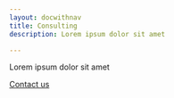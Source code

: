 ```yaml
---
layout: docwithnav
title: Consulting
description: Lorem ipsum dolor sit amet

---
```


Lorem ipsum dolor sit amet
 
<a class="button" href="/docs/contact-us/">Contact us</a> 